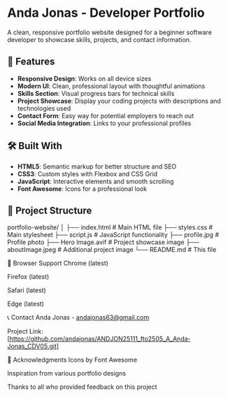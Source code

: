 # Anda Jonas - Developer Portfolio

A clean, responsive portfolio website designed for a beginner software developer to showcase skills, projects, and contact information.

## 🚀 Features

- **Responsive Design**: Works on all device sizes
- **Modern UI**: Clean, professional layout with thoughtful animations
- **Skills Section**: Visual progress bars for technical skills
- **Project Showcase**: Display your coding projects with descriptions and technologies used
- **Contact Form**: Easy way for potential employers to reach out
- **Social Media Integration**: Links to your professional profiles

## 🛠️ Built With

- **HTML5**: Semantic markup for better structure and SEO
- **CSS3**: Custom styles with Flexbox and CSS Grid
- **JavaScript**: Interactive elements and smooth scrolling
- **Font Awesome**: Icons for a professional look

## 📁 Project Structure
portfolio-website/
│
├── index.html # Main HTML file
├── styles.css # Main stylesheet
├── script.js # JavaScript functionality
├── profile.jpg # Profile photo
├── Hero Image.avif # Project showcase image
├── aboutImage.jpeg # Additional project image
└── README.md # This file

🔧 Browser Support
Chrome (latest)

Firefox (latest)

Safari (latest)

Edge (latest)

📞 Contact
Anda Jonas - andajonas63@gmail.com

Project Link: [https://github.com/andajonas/ANDJON25111_fto2505_A_Anda-Jonas_CDV05.git]

🙏 Acknowledgments
Icons by Font Awesome

Inspiration from various portfolio designs

Thanks to all who provided feedback on this project

